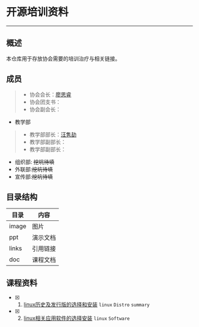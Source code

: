 # 开源培训资料
---

## 概述
本仓库用于存放协会需要的培训治疗与相关链接。

## 成员
>- 协会会长：[廖思睿](https://github.com/)
>- 协会团支书：
>- 协会副会长：
- 教学部
>- 教学部部长：[汪隽劼](https://github.com/lsmind)
>- 教学部副部长：
>- 教学部副部长：
- 组织部: ~~挖坑待填~~
- 外联部:~~挖坑待填~~
- 宣传部:~~挖坑待填~~

## 目录结构
 目录 | 内容
 ---  | ---
 image | 图片
 ppt | 演示文档
 links | 引用链接
 doc | 课程文档

## 课程资料
- [x] 1. [linux历史及发行版的选择和安装](./doc/Class1KnowLinxDistro)
`linux` `Distro` `summary`

- [x] 2. [linux相关应用软件的选择安装](./doc/Class2KnowLinxSoftware)
`linux` `Software`
